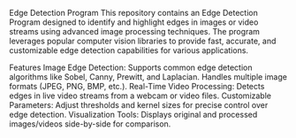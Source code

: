 Edge Detection Program
This repository contains an Edge Detection Program designed to identify and highlight edges in images or video streams using advanced image processing techniques. The program leverages popular computer vision libraries to provide fast, accurate, and customizable edge detection capabilities for various applications.

Features
Image Edge Detection:
Supports common edge detection algorithms like Sobel, Canny, Prewitt, and Laplacian.
Handles multiple image formats (JPEG, PNG, BMP, etc.).
Real-Time Video Processing:
Detects edges in live video streams from a webcam or video files.
Customizable Parameters:
Adjust thresholds and kernel sizes for precise control over edge detection.
Visualization Tools:
Displays original and processed images/videos side-by-side for comparison.
